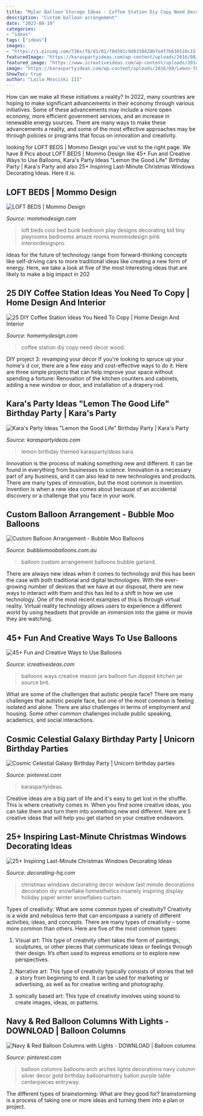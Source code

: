 ```yaml
---
title: "Mylar Balloon Storage Ideas - Coffee Station Diy Copy Need Decor Wood"
description: "Custom balloon arrangement"
date: "2023-08-19"
categories:
- "ideas"
tags: ["ideas"]
images:
- "https://i.pinimg.com/736x/f8/d3/01/f8d301c9d0338428bfe4f7b636510c15.jpg"
featuredImage: "https://karaspartyideas.com/wp-content/uploads/2016/08/Lemon-the-Good-Life-Birthday-Party-via-Karas-Party-Ideas-KarasPartyIdeas.com20.jpg"
featured_image: "https://www.icreativeideas.com/wp-content/uploads/2014/06/balloon4.jpg"
image: "https://karaspartyideas.com/wp-content/uploads/2016/08/Lemon-the-Good-Life-Birthday-Party-via-Karas-Party-Ideas-KarasPartyIdeas.com20.jpg"
ShowToc: true
author: "Laila Mosciski III"
---
```



How can we make all these initiatives a reality?
In 2022, many countries are hoping to make significant advancements in their economy through various initiatives. Some of these advancements may include a more open economy, more efficient government services, and an increase in renewable energy sources. There are many ways to make these advancements a reality, and some of the most effective approaches may be through policies or programs that focus on innovation and creativity.

	

		
looking for LOFT BEDS | Mommo Design you've visit to the right page. We have 8 Pics about LOFT BEDS | Mommo Design like 45+ Fun and Creative Ways to Use Balloons, Kara&#039;s Party Ideas &quot;Lemon the Good Life&quot; Birthday Party | Kara&#039;s Party and also 25+ Inspiring Last-Minute Christmas Windows Decorating Ideas. Here it is:
		
    
## LOFT BEDS | Mommo Design

<img loading=lazy src="http://www.mommodesign.com/sites/default/files/styles/full_width/public/images/gallery/195/pinkhouseloftbed.jpg?itok=VZpTnWao" onerror="this.onerror=null;this.src='https://tse1.mm.bing.net/th?id=OIP.csUvYZPfxQ3qFLh3U4_g7AHaHa&amp;pid=15.1';" alt="LOFT BEDS | Mommo Design">

_Source: mommodesign.com_

>loft beds cool bed bunk bedroom play designs decorating kid tiny playrooms bedrooms amaze rooms mommodesign pink interiordesignpro. 

	

Ideas for the future of technology range from forward-thinking concepts like self-driving cars to more traditional ideas like creating a new form of energy. Here, we take a look at five of the most interesting ideas that are likely to make a big impact in 202
    
## 25 DIY Coffee Station Ideas You Need To Copy | Home Design And Interior

<img loading=lazy src="http://homemydesign.com/wp-content/uploads/2017/09/diy-wood-coffee-station-decor-ideas.jpg" onerror="this.onerror=null;this.src='https://tse3.mm.bing.net/th?id=OIP.xfXxQTiR-3o2SCDphHt1xgHaJ4&amp;pid=15.1';" alt="25 DIY Coffee Station Ideas You Need To Copy | Home Design And Interior">

_Source: homemydesign.com_

>coffee station diy copy need decor wood. 

	

DIY project 3: revamping your décor
If you're looking to spruce up your home's d cor, there are a few easy and cost-effective ways to do it. Here are three simple projects that can help improve your space without spending a fortune: Renovation of the kitchen counters and cabinets, adding a new window or door, and installation of a drapery rod.

    
## Kara&#039;s Party Ideas &quot;Lemon The Good Life&quot; Birthday Party | Kara&#039;s Party

<img loading=lazy src="https://karaspartyideas.com/wp-content/uploads/2016/08/Lemon-the-Good-Life-Birthday-Party-via-Karas-Party-Ideas-KarasPartyIdeas.com20.jpg" onerror="this.onerror=null;this.src='https://tse1.mm.bing.net/th?id=OIP.2E4U_bBjruZBmHRqncb8tQDMEy&amp;pid=15.1';" alt="Kara&#039;s Party Ideas &quot;Lemon the Good Life&quot; Birthday Party | Kara&#039;s Party">

_Source: karaspartyideas.com_

>lemon birthday themed karaspartyideas kara. 

	

Innovation is the process of making something new and different. It can be found in everything from businesses to science. Innovation is a necessary part of any business, and it can also lead to new technologies and products. There are many types of innovation, but the most common is invention. Invention is when a new idea comes about because of an accidental discovery or a challenge that you face in your work.

    
## Custom Balloon Arrangement - Bubble Moo Balloons

<img loading=lazy src="https://bubblemooballoons.com.au/wp-content/uploads/2019/05/Custom-3.5m-balloon-garland.jpg" onerror="this.onerror=null;this.src='https://tse1.mm.bing.net/th?id=OIP.2lvorCuNiMRaSP15ltioLQHaJ4&amp;pid=15.1';" alt="Custom Balloon Arrangement - Bubble Moo Balloons">

_Source: bubblemooballoons.com.au_

>balloon custom arrangement balloons bubble garland. 

	

There are always new ideas when it comes to technology and this has been the case with both traditional and digital technologies. With the ever-growing number of devices that we have at our disposal, there are new ways to interact with them and this has led to a shift in how we use technology. One of the most recent examples of this is through virtual reality. Virtual reality technology allows users to experience a different world by using headsets that provide an immersion into the game or movie they are watching.

    
## 45+ Fun And Creative Ways To Use Balloons

<img loading=lazy src="https://www.icreativeideas.com/wp-content/uploads/2014/06/balloon4.jpg" onerror="this.onerror=null;this.src='https://tse1.mm.bing.net/th?id=OIP.ZEAsjjb0fiQyx2qxBWblDwHaJ7&amp;pid=15.1';" alt="45+ Fun and Creative Ways to Use Balloons">

_Source: icreativeideas.com_

>balloons ways creative mason jars balloon fun dipped kitchen jar source brit. 

	

What are some of the challenges that autistic people face?
There are many challenges that autistic people face, but one of the most common is feeling isolated and alone. There are also challenges in terms of employment and housing. Some other common challenges include public speaking, academics, and social interactions.

    
## Cosmic Celestial Galaxy Birthday Party | Unicorn Birthday Parties

<img loading=lazy src="https://i.pinimg.com/736x/f8/d3/01/f8d301c9d0338428bfe4f7b636510c15.jpg" onerror="this.onerror=null;this.src='https://tse1.mm.bing.net/th?id=OIP.jVZL9JHOXPC1e1yxtpMS4QHaLG&amp;pid=15.1';" alt="Cosmic Celestial Galaxy Birthday Party | Unicorn birthday parties">

_Source: pinterest.com_

>karaspartyideas. 

	

Creative ideas are a big part of life and it's easy to get lost in the shuffle. This is where creativity comes in. When you find some creative ideas, you can take them and turn them into something new and different. Here are 5 creative ideas that will help you get started on your creative endeavors.

    
## 25+ Inspiring Last-Minute Christmas Windows Decorating Ideas

<img loading=lazy src="https://decorating-hq.com/wp-content/uploads/30-Insanely-Beautiful-Last-Minute-Christmas-Windows-Decorating-Ideas-homesthetics-decor-18.jpg" onerror="this.onerror=null;this.src='https://tse2.mm.bing.net/th?id=OIP.fiBmz8wXc2COkTWgVdKVagHaJ3&amp;pid=15.1';" alt="25+ Inspiring Last-Minute Christmas Windows Decorating Ideas">

_Source: decorating-hq.com_

>christmas windows decorating decor window last minute decorations decoration diy snowflake homesthetics insanely inspiring display holiday paper winter snowflakes curtain. 

	

Types of creativity: What are some common types of creativity?
Creativity is a wide and nebulous term that can encompass a variety of different activities, ideas, and concepts. There are many types of creativity – some more common than others. Here are five of the most common types:
1. Visual art: This type of creativity often takes the form of paintings, sculptures, or other pieces that communicate ideas or feelings through their design. It’s often used to express emotions or to explore new perspectives.

2. Narrative art: This type of creativity typically consists of stories that tell a story from beginning to end. It can be used for marketing or advertising, as well as for creative writing and photography.

3. sonically based art: This type of creativity involves using sound to create images, ideas, or patterns.

    
## Navy &amp; Red Balloon Columns With Lights - DOWNLOAD | Balloon Columns

<img loading=lazy src="https://i.pinimg.com/originals/46/f0/0c/46f00cd904b7cfd8d21d19ee16c0327f.jpg" onerror="this.onerror=null;this.src='https://tse4.mm.bing.net/th?id=OIP.f0JRasr9RSIosHmRSQx6wgAAAA&amp;pid=15.1';" alt="Navy &amp; Red Balloon Columns with Lights - DOWNLOAD | Balloon columns">

_Source: pinterest.com_

>balloon columns balloons arch arches lights decorations navy column silver decor gold birthday balloonartistry ballon purple table centerpieces entryway. 

	

The different types of brainstorming: What are they good for?
brainstorming is a process of taking one or more ideas and turning them into a plan or project.

